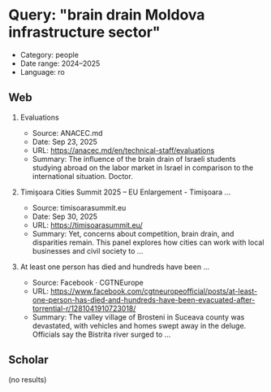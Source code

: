# Query: "brain drain Moldova infrastructure sector"
- Category: people
- Date range: 2024–2025
- Language: ro

## Web

1. Evaluations
   - Source: ANACEC.md
   - Date: Sep 23, 2025
   - URL: https://anacec.md/en/technical-staff/evaluations
   - Summary: The influence of the brain drain of Israeli students studying abroad on the labor market in Israel in comparison to the international situation. Doctor.

2. Timișoara Cities Summit 2025 – EU Enlargement - Timișoara ...
   - Source: timisoarasummit.eu
   - Date: Sep 30, 2025
   - URL: https://timisoarasummit.eu/
   - Summary: Yet, concerns about competition, brain drain, and disparities remain. This panel explores how cities can work with local businesses and civil society to ...

3. At least one person has died and hundreds have been ...
   - Source: Facebook · CGTNEurope
   - URL: https://www.facebook.com/cgtneuropeofficial/posts/at-least-one-person-has-died-and-hundreds-have-been-evacuated-after-torrential-r/1281041910723018/
   - Summary: The valley village of Brosteni in Suceava county was devastated, with vehicles and homes swept away in the deluge. Officials say the Bistrita river surged to ...

## Scholar

(no results)

